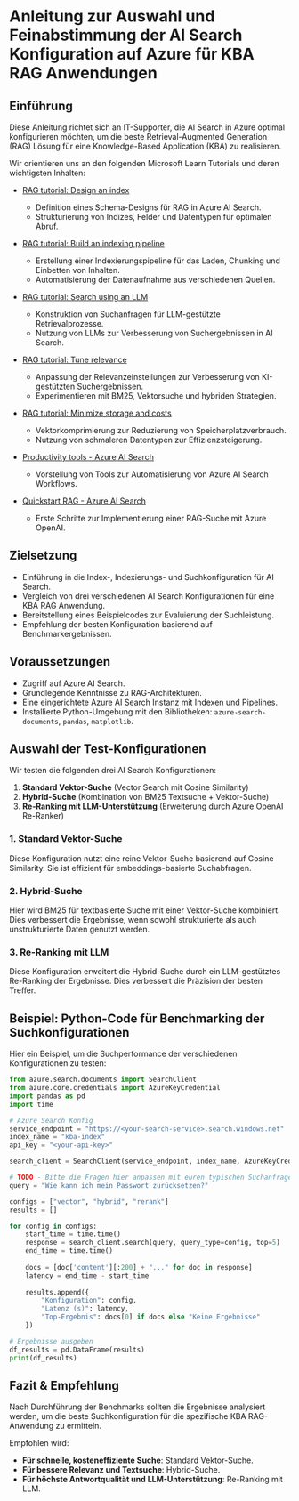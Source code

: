 # Anleitung zur Auswahl und Feinabstimmung der AI Search Konfiguration auf Azure für KBA RAG Anwendungen

## Einführung

Diese Anleitung richtet sich an IT-Supporter, die AI Search in Azure optimal konfigurieren möchten, um die beste Retrieval-Augmented Generation (RAG) Lösung für eine Knowledge-Based Application (KBA) zu realisieren.

Wir orientieren uns an den folgenden Microsoft Learn Tutorials und deren wichtigsten Inhalten:

- [RAG tutorial: Design an index](https://learn.microsoft.com/en-us/azure/search/tutorial-rag-build-solution-index-schema?source=recommendations)
  - Definition eines Schema-Designs für RAG in Azure AI Search.
  - Strukturierung von Indizes, Felder und Datentypen für optimalen Abruf.
  
- [RAG tutorial: Build an indexing pipeline](https://learn.microsoft.com/en-us/azure/search/tutorial-rag-build-solution-pipeline?source=recommendations)
  - Erstellung einer Indexierungspipeline für das Laden, Chunking und Einbetten von Inhalten.
  - Automatisierung der Datenaufnahme aus verschiedenen Quellen.
  
- [RAG tutorial: Search using an LLM](https://learn.microsoft.com/en-us/azure/search/tutorial-rag-build-solution-query?source=recommendations)
  - Konstruktion von Suchanfragen für LLM-gestützte Retrievalprozesse.
  - Nutzung von LLMs zur Verbesserung von Suchergebnissen in AI Search.
  
- [RAG tutorial: Tune relevance](https://learn.microsoft.com/en-us/azure/search/tutorial-rag-build-solution-maximize-relevance?source=recommendations)
  - Anpassung der Relevanzeinstellungen zur Verbesserung von KI-gestützten Suchergebnissen.
  - Experimentieren mit BM25, Vektorsuche und hybriden Strategien.
  
- [RAG tutorial: Minimize storage and costs](https://learn.microsoft.com/en-us/azure/search/tutorial-rag-build-solution-minimize-storage?source=recommendations)
  - Vektorkomprimierung zur Reduzierung von Speicherplatzverbrauch.
  - Nutzung von schmaleren Datentypen zur Effizienzsteigerung.
  
- [Productivity tools - Azure AI Search](https://learn.microsoft.com/en-us/azure/search/resource-tools?source=recommendations)
  - Vorstellung von Tools zur Automatisierung von Azure AI Search Workflows.
  
- [Quickstart RAG - Azure AI Search](https://learn.microsoft.com/en-us/azure/search/search-get-started-rag?source=recommendations)
  - Erste Schritte zur Implementierung einer RAG-Suche mit Azure OpenAI.

## Zielsetzung

- Einführung in die Index-, Indexierungs- und Suchkonfiguration für AI Search.
- Vergleich von drei verschiedenen AI Search Konfigurationen für eine KBA RAG Anwendung.
- Bereitstellung eines Beispielcodes zur Evaluierung der Suchleistung.
- Empfehlung der besten Konfiguration basierend auf Benchmarkergebnissen.

## Voraussetzungen

- Zugriff auf Azure AI Search.
- Grundlegende Kenntnisse zu RAG-Architekturen.
- Eine eingerichtete Azure AI Search Instanz mit Indexen und Pipelines.
- Installierte Python-Umgebung mit den Bibliotheken: `azure-search-documents`, `pandas`, `matplotlib`.

## Auswahl der Test-Konfigurationen

Wir testen die folgenden drei AI Search Konfigurationen:

1. **Standard Vektor-Suche** (Vector Search mit Cosine Similarity)
2. **Hybrid-Suche** (Kombination von BM25 Textsuche + Vektor-Suche)
3. **Re-Ranking mit LLM-Unterstützung** (Erweiterung durch Azure OpenAI Re-Ranker)

### 1. Standard Vektor-Suche
Diese Konfiguration nutzt eine reine Vektor-Suche basierend auf Cosine Similarity. Sie ist effizient für embeddings-basierte Suchabfragen.

### 2. Hybrid-Suche
Hier wird BM25 für textbasierte Suche mit einer Vektor-Suche kombiniert. Dies verbessert die Ergebnisse, wenn sowohl strukturierte als auch unstrukturierte Daten genutzt werden.

### 3. Re-Ranking mit LLM
Diese Konfiguration erweitert die Hybrid-Suche durch ein LLM-gestütztes Re-Ranking der Ergebnisse. Dies verbessert die Präzision der besten Treffer.

## Beispiel: Python-Code für Benchmarking der Suchkonfigurationen

Hier ein Beispiel, um die Suchperformance der verschiedenen Konfigurationen zu testen:

```python
from azure.search.documents import SearchClient
from azure.core.credentials import AzureKeyCredential
import pandas as pd
import time

# Azure Search Konfig
service_endpoint = "https://<your-search-service>.search.windows.net"
index_name = "kba-index"
api_key = "<your-api-key>"

search_client = SearchClient(service_endpoint, index_name, AzureKeyCredential(api_key))

# TODO - Bitte die Fragen hier anpassen mit euren typischen Suchanfragen deren Lösungen in der Datenbank zu finden sind
query = "Wie kann ich mein Passwort zurücksetzen?"

configs = ["vector", "hybrid", "rerank"]
results = []

for config in configs:
    start_time = time.time()
    response = search_client.search(query, query_type=config, top=5)
    end_time = time.time()
    
    docs = [doc['content'][:200] + "..." for doc in response]
    latency = end_time - start_time
    
    results.append({
        "Konfiguration": config,
        "Latenz (s)": latency,
        "Top-Ergebnis": docs[0] if docs else "Keine Ergebnisse"
    })

# Ergebnisse ausgeben
df_results = pd.DataFrame(results)
print(df_results)
```

## Fazit & Empfehlung

Nach Durchführung der Benchmarks sollten die Ergebnisse analysiert werden, um die beste Suchkonfiguration für die spezifische KBA RAG-Anwendung zu ermitteln.

Empfohlen wird:
- **Für schnelle, kosteneffiziente Suche**: Standard Vektor-Suche.
- **Für bessere Relevanz und Textsuche**: Hybrid-Suche.
- **Für höchste Antwortqualität und LLM-Unterstützung**: Re-Ranking mit LLM.

